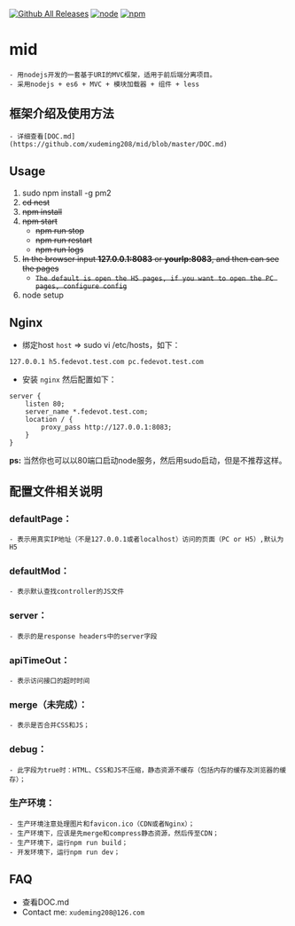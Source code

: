 [![Github All Releases](https://img.shields.io/github/downloads/atom/atom/total.svg)](https://github.com/xudeming208/mid)
[![node](https://img.shields.io/node/v/gh-badges.svg)](https://github.com/xudeming208/mid)
[![npm](https://img.shields.io/npm/v/npm.svg)](https://github.com/xudeming208/mid)

# mid
	- 用nodejs开发的一套基于URI的MVC框架，适用于前后端分离项目。
	- 采用nodejs + es6 + MVC + 模块加载器 + 组件 + less

## 框架介绍及使用方法
	- 详细查看[DOC.md](https://github.com/xudeming208/mid/blob/master/DOC.md)


## Usage
1. sudo npm install -g pm2
2. ~~cd nest~~
3. ~~npm install~~
4. ~~npm start~~
	* ~~npm run stop~~
	* ~~npm run restart~~
	* ~~npm run logs~~
5. ~~In the browser input **127.0.0.1:8083** or **yourIp:8083**, and then can see the pages~~
    * ~~`The default is open the H5 pages, if you want to open the PC pages, configure config`~~
6. node setup

## Nginx
* 绑定host `host` => sudo vi /etc/hosts，如下：

```
127.0.0.1 h5.fedevot.test.com pc.fedevot.test.com
```
* 安装 `nginx` 然后配置如下：

```
server {
    listen 80;
    server_name *.fedevot.test.com;
    location / {
        proxy_pass http://127.0.0.1:8083;
    }
}
```

**ps:**
	当然你也可以以80端口启动node服务，然后用sudo启动，但是不推荐这样。

## 配置文件相关说明

### defaultPage：
	- 表示用真实IP地址（不是127.0.0.1或者localhost）访问的页面（PC or H5）,默认为H5

### defaultMod：
	- 表示默认查找controller的JS文件

### server：
	- 表示的是response headers中的server字段

### apiTimeOut：
	- 表示访问接口的超时时间

### merge（未完成）：
	- 表示是否合并CSS和JS；

### debug：
	- 此字段为true时：HTML、CSS和JS不压缩，静态资源不缓存（包括内存的缓存及浏览器的缓存）；

### 生产环境：
	- 生产环境注意处理图片和favicon.ico（CDN或者Nginx）；
	- 生产环境下，应该是先merge和compress静态资源，然后传至CDN；
	- 生产环境下，运行npm run build；
	- 开发环境下，运行npm run dev；

## FAQ
* 查看DOC.md
* Contact me: `xudeming208@126.com`
